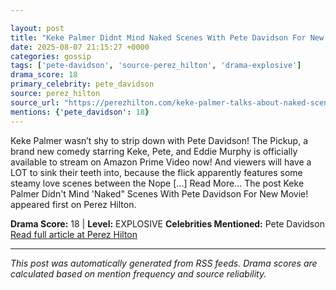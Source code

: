 ```yaml
---

layout: post
title: "Keke Palmer Didnt Mind Naked Scenes With Pete Davidson For New Movie!"
date: 2025-08-07 21:15:27 +0000
categories: gossip
tags: ['pete-davidson', 'source-perez_hilton', 'drama-explosive']
drama_score: 18
primary_celebrity: pete_davidson
source: perez_hilton
source_url: "https://perezhilton.com/keke-palmer-talks-about-naked-scenes-with-pete-davidson-the-pickup/"
mentions: {'pete_davidson': 18}
---
```


Keke Palmer wasn’t shy to strip down with Pete Davidson! The Pickup, a brand new comedy starring Keke, Pete, and Eddie Murphy is officially available to stream on Amazon Prime Video now! And viewers will have a LOT to sink their teeth into, because the flick apparently features some steamy love scenes between the Nope [...] Read More... The post Keke Palmer Didn't Mind 'Naked" Scenes With Pete Davidson For New Movie! appeared first on Perez Hilton.

**Drama Score:** 18 | **Level:** EXPLOSIVE **Celebrities Mentioned:** Pete Davidson [Read full article at Perez Hilton](https://perezhilton.com/keke-palmer-talks-about-naked-scenes-with-pete-davidson-the-pickup/)

---

*This post was automatically generated from RSS feeds. Drama scores are calculated based on mention frequency and source reliability.*
